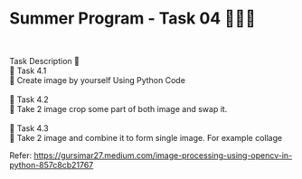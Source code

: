 # Summer Program - Task 04 👨🏻‍💻

</br>

Task Description 📄 <br>
🔅 Task 4.1 <br>
📌 Create image by yourself Using Python Code <br>
<br>
🔅 Task 4.2 <br>
📌 Take 2 image crop some part of both image and swap it. <br>
<br>
🔅 Task 4.3 <br>
📌 Take 2 image and combine it to form single image. For example collage <br>

Refer: https://gursimar27.medium.com/image-processing-using-opencv-in-python-857c8cb21767
